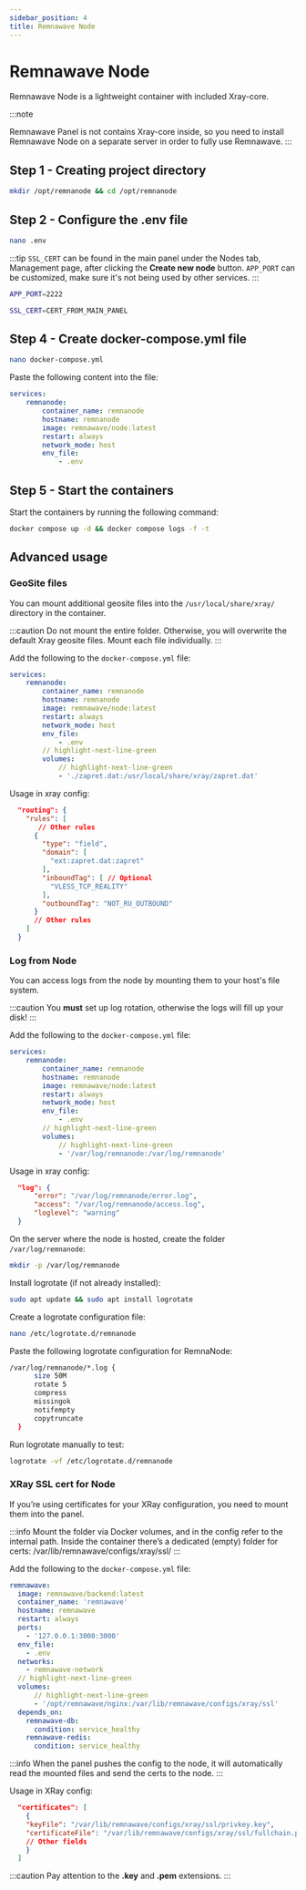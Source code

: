 ```yaml
---
sidebar_position: 4
title: Remnawave Node
---
```


# Remnawave Node

Remnawave Node is a lightweight container with included Xray-core.

:::note

Remnawave Panel is not contains Xray-core inside, so you need to install Remnawave Node on a separate server in order to fully use Remnawave.
:::

## Step 1 - Creating project directory

```bash title="Creating project directory"
mkdir /opt/remnanode && cd /opt/remnanode
```

## Step 2 - Configure the .env file

```bash title="Creating .env file"
nano .env
```

:::tip
`SSL_CERT` can be found in the main panel under the Nodes tab, Management page, after clicking the **Create new node** button. `APP_PORT` can be customized, make sure it's not being used by other services.
:::

```bash title=".env file content"
APP_PORT=2222

SSL_CERT=CERT_FROM_MAIN_PANEL
```

## Step 4 - Create docker-compose.yml file

```bash title="Creating docker-compose.yml file"
nano docker-compose.yml
```

Paste the following content into the file:

```yaml title="docker-compose.yml file content"
services:
    remnanode:
        container_name: remnanode
        hostname: remnanode
        image: remnawave/node:latest
        restart: always
        network_mode: host
        env_file:
            - .env
```

## Step 5 - Start the containers

Start the containers by running the following command:

```bash title="Start the containers"
docker compose up -d && docker compose logs -f -t
```

## Advanced usage

### GeoSite files

You can mount additional geosite files into the `/usr/local/share/xray/` directory in the container.

:::caution
Do not mount the entire folder. Otherwise, you will overwrite the default Xray geosite files. Mount each file individually.
:::

Add the following to the `docker-compose.yml` file:

```yaml
services:
    remnanode:
        container_name: remnanode
        hostname: remnanode
        image: remnawave/node:latest
        restart: always
        network_mode: host
        env_file:
            - .env
        // highlight-next-line-green
        volumes:
            // highlight-next-line-green
            - './zapret.dat:/usr/local/share/xray/zapret.dat'
```

Usage in xray config:

```json
  "routing": {
    "rules": [
       // Other rules
      {
        "type": "field",
        "domain": [
          "ext:zapret.dat:zapret"
        ],
        "inboundTag": [ // Optional
          "VLESS_TCP_REALITY"
        ],
        "outboundTag": "NOT_RU_OUTBOUND"
      }
      // Other rules
    ]
  }
```

### Log from Node

You can access logs from the node by mounting them to your host's file system.

:::caution
You **must** set up log rotation, otherwise the logs will fill up your disk!
:::

Add the following to the `docker-compose.yml` file:

```yaml
services:
    remnanode:
        container_name: remnanode
        hostname: remnanode
        image: remnawave/node:latest
        restart: always
        network_mode: host
        env_file:
            - .env
        // highlight-next-line-green
        volumes:
            // highlight-next-line-green
            - '/var/log/remnanode:/var/log/remnanode'
```

Usage in xray config:

```json
  "log": {
      "error": "/var/log/remnanode/error.log",
      "access": "/var/log/remnanode/access.log",
      "loglevel": "warning"
  }
```

On the server where the node is hosted, create the folder `/var/log/remnanode`:

```bash
mkdir -p /var/log/remnanode
```

Install logrotate (if not already installed):

```bash
sudo apt update && sudo apt install logrotate
```

Create a logrotate configuration file:

```bash
nano /etc/logrotate.d/remnanode
```

Paste the following logrotate configuration for RemnaNode:

```bash
/var/log/remnanode/*.log {
      size 50M
      rotate 5
      compress
      missingok
      notifempty
      copytruncate
  }
```

Run logrotate manually to test:

```bash
logrotate -vf /etc/logrotate.d/remnanode
```

### XRay SSL cert for Node

If you’re using certificates for your XRay configuration, you need to mount them into the panel.

:::info
Mount the folder via Docker volumes, and in the config refer to the internal path.
Inside the container there’s a dedicated (empty) folder for certs:
/var/lib/remnawave/configs/xray/ssl/
:::

Add the following to the `docker-compose.yml` file:

```yaml
remnawave:
  image: remnawave/backend:latest
  container_name: 'remnawave'
  hostname: remnawave
  restart: always
  ports:
    - '127.0.0.1:3000:3000'
  env_file:
    - .env
  networks:
    - remnawave-network
  // highlight-next-line-green
  volumes:
      // highlight-next-line-green
      - '/opt/remnawave/nginx:/var/lib/remnawave/configs/xray/ssl'
  depends_on:
    remnawave-db:
      condition: service_healthy
    remnawave-redis:
      condition: service_healthy
```

:::info
When the panel pushes the config to the node, it will automatically read the mounted files and send the certs to the node.
:::

Usage in XRay config:

```json
  "certificates": [
    {
    "keyFile": "/var/lib/remnawave/configs/xray/ssl/privkey.key",
    "certificateFile": "/var/lib/remnawave/configs/xray/ssl/fullchain.pem"
    // Other fields
    }
  ]
```

:::caution
Pay attention to the **.key** and **.pem** extensions.
:::

